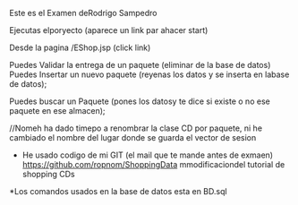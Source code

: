 Este es el Examen deRodrigo Sampedro

Ejecutas elporyecto
(aparece un link par ahacer start)

Desde la pagina /EShop.jsp (click link)

Puedes Validar la entrega de  un paquete (eliminar de la base de datos)
Puedes Insertar un nuevo paquete (reyenas los datos y se inserta en labase de datos);

Puedes buscar un Paquete (pones los datosy te dice si existe o no ese paquete en ese almacen);

//Nomeh ha dado timepo a renombrar la clase CD por paquete, ni he cambiado el nombre del lugar donde se guarda el vector de sesion 




* He usado codigo de mi GIT (el mail que te mande antes de exmaen)
https://github.com/ropnom/ShoppingData
 mmodificaciondel tutorial de shopping CDs

*Los comandos usados en la base de datos esta en BD.sql
